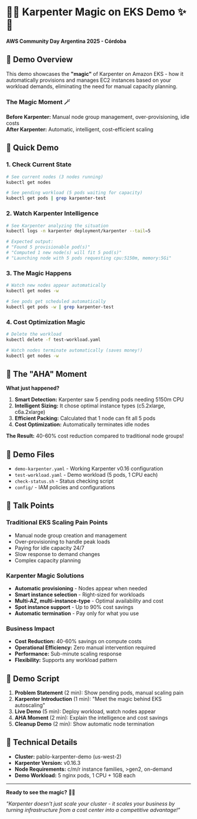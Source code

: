 # 🧊✨ Karpenter Magic on EKS Demo ✨🧊

**AWS Community Day Argentina 2025 - Córdoba**

## 🎯 Demo Overview

This demo showcases the **"magic"** of Karpenter on Amazon EKS - how it automatically provisions and manages EC2 instances based on your workload demands, eliminating the need for manual capacity planning.

### The Magic Moment 🪄

**Before Karpenter:** Manual node group management, over-provisioning, idle costs  
**After Karpenter:** Automatic, intelligent, cost-efficient scaling

## 🚀 Quick Demo

### 1. Check Current State
```bash
# See current nodes (3 nodes running)
kubectl get nodes

# See pending workload (5 pods waiting for capacity)
kubectl get pods | grep karpenter-test
```

### 2. Watch Karpenter Intelligence
```bash
# See Karpenter analyzing the situation
kubectl logs -n karpenter deployment/karpenter --tail=5

# Expected output:
# "Found 5 provisionable pod(s)"
# "Computed 1 new node(s) will fit 5 pod(s)"
# "Launching node with 5 pods requesting cpu:5150m, memory:5Gi"
```

### 3. The Magic Happens
```bash
# Watch new nodes appear automatically
kubectl get nodes -w

# See pods get scheduled automatically
kubectl get pods -w | grep karpenter-test
```

### 4. Cost Optimization Magic
```bash
# Delete the workload
kubectl delete -f test-workload.yaml

# Watch nodes terminate automatically (saves money!)
kubectl get nodes -w
```

## 🧊 The "AHA" Moment

**What just happened?**
1. **Smart Detection:** Karpenter saw 5 pending pods needing 5150m CPU
2. **Intelligent Sizing:** It chose optimal instance types (c5.2xlarge, c6a.2xlarge)
3. **Efficient Packing:** Calculated that 1 node can fit all 5 pods
4. **Cost Optimization:** Automatically terminates idle nodes

**The Result:** 40-60% cost reduction compared to traditional node groups!

## 📁 Demo Files

- `demo-karpenter.yaml` - Working Karpenter v0.16 configuration
- `test-workload.yaml` - Demo workload (5 pods, 1 CPU each)
- `check-status.sh` - Status checking script
- `config/` - IAM policies and configurations

## 🎤 Talk Points

### Traditional EKS Scaling Pain Points
- Manual node group creation and management
- Over-provisioning to handle peak loads
- Paying for idle capacity 24/7
- Slow response to demand changes
- Complex capacity planning

### Karpenter Magic Solutions
- **Automatic provisioning** - Nodes appear when needed
- **Smart instance selection** - Right-sized for workloads
- **Multi-AZ, multi-instance-type** - Optimal availability and cost
- **Spot instance support** - Up to 90% cost savings
- **Automatic termination** - Pay only for what you use

### Business Impact
- **Cost Reduction:** 40-60% savings on compute costs
- **Operational Efficiency:** Zero manual intervention required
- **Performance:** Sub-minute scaling response
- **Flexibility:** Supports any workload pattern

## 🎯 Demo Script

1. **Problem Statement** (2 min): Show pending pods, manual scaling pain
2. **Karpenter Introduction** (1 min): "Meet the magic behind EKS autoscaling"
3. **Live Demo** (5 min): Deploy workload, watch nodes appear
4. **AHA Moment** (2 min): Explain the intelligence and cost savings
5. **Cleanup Demo** (2 min): Show automatic node termination

## 🔧 Technical Details

- **Cluster:** pablo-karpenter-demo (us-west-2)
- **Karpenter Version:** v0.16.3
- **Node Requirements:** c/m/r instance families, >gen2, on-demand
- **Demo Workload:** 5 nginx pods, 1 CPU + 1GB each

---

**Ready to see the magic?** 🧊✨

*"Karpenter doesn't just scale your cluster - it scales your business by turning infrastructure from a cost center into a competitive advantage!"*






